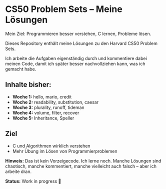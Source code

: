 # CS50 Problem Sets – Meine Lösungen

Mein Ziel: Programmieren besser verstehen, C lernen, Probleme lösen.

Dieses Repository enthält meine Lösungen zu den Harvard CS50 Problem Sets.

Ich arbeite die Aufgaben eigenständig durch und kommentiere dabei meinen Code, damit ich später besser nachvollziehen kann, was ich gemacht habe.

## Inhalte bisher:

- **Woche 1:** hello, mario, credit  
- **Woche 2:** readability, substitution, caesar  
- **Woche 3:** plurality, runoff, tideman  
- **Woche 4:** volume, filter, recover
- **Woche 5:** Inheritance, Speller

## Ziel

- C und Algorithmen wirklich verstehen
- Mehr Übung im Lösen von Programmierproblemen

**Hinweis:** Das ist kein Vorzeigecode. Ich lerne noch. Manche Lösungen sind chaotisch, manche kommentiert, manche vielleicht auch falsch – aber ich arbeite dran.

**Status:** Work in progress 🚧
